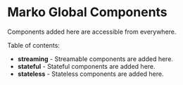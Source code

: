 # Marko Global Components

Components added here are accessible from everywhere.

Table of contents:

- **streaming** - Streamable components are added here.
- **stateful** - Stateful components are added here.
- **stateless** - Stateless components are added here.
